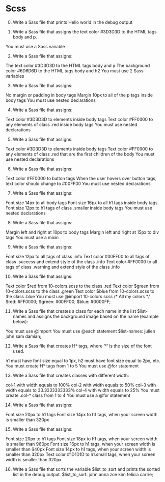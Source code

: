# Scss
0. Write a Sass file that prints Hello world in the debug output.

1. Write a Sass file that assigns the text color #3D3D3D to the HTML tags body and p.

You must use a Sass variable

2. Write a Sass file that assigns:

The text color #3D3D3D to the HTML tags body and p
The background color #6D6D6D to the HTML tags body and h2
You must use 2 Sass variables

3. Write a Sass file that assigns:

No margin or padding in body tags
Margin 10px to all of the p tags inside body tags
You must use nested declarations

4. Write a Sass file that assigns:

Text color #3D3D3D to elements inside body tags
Text color #FF0000 to any elements of class .red inside body tags
You must use nested declarations

5. Write a Sass file that assigns:

Text color #3D3D3D to elements inside body tags
Text color #FF0000 to any elements of class .red that are the first children of the body
You must use nested declarations

6. Write a Sass file that assigns:

Text color #FF0000 to button tags
When the user hovers over button tags, text color should change to #00FF00
You must use nested declarations

7. Write a Sass file that assigns:

Font size 14px to all body tags
Font size 16px to all h1 tags inside body tags
Font size 12px to h1 tags of class .smaller inside body tags
You must use nested declarations

8. Write a Sass file that assigns:

Margin left and right at 10px to body tags
Margin left and right at 15px to div tags
You must use a mixin

9. Write a Sass file that assigns:

Font size 12px to all tags of class .info
Text color #00FF00 to all tags of class .success and extend style of the class .info
Text color #FF0000 to all tags of class .warning and extend style of the class .info

10. Write a Sass file that assigns:

Text color $red from 10-colors.scss to the class .red
Text color $green from 10-colors.scss to the class .green
Text color $blue from 10-colors.scss to the class .blue
You must use @import
 10-colors.scss
/* All my colors */
$red: #FF0000;
$green: #00FF00;
$blue: #0000FF;

11. Write a Sass file that creates a class for each name in the list $list-names and assigns the background image based on the name (example below):

You must use @import
You must use @each statement
$list-names: julien john sam damian;

12. Write a Sass file that creates H* tags, where ‘*’ is the size of the font used.

h1 must have font size equal to 1px, h2 must have font size equal to 2px, etc.
You must create H* tags from 1 to 5
You must use @for statement

13. Write a Sass file that creates classes with different width:

col-1 with width equals to 100%
col-2 with width equals to 50%
col-3 with width equals to 33.3333333333%
col-4 with width equals to 25%
You must create .col-* class from 1 to 4
You must use a @for statement

14. Write a Sass file that assigns:

Font size 20px to h1 tags
Font size 14px to h1 tags, when your screen width is smaller than 320px

15. Write a Sass file that assigns:

Font size 20px to h1 tags
Font size 18px to h1 tags, when your screen width is smaller than 960px
Font size 16px to h1 tags, when your screen width is smaller than 640px
Font size 14px to h1 tags, when your screen width is smaller than 320px
Text color #1D1D1D to h1.small tags, when your screen width is smaller than 320px

16. Write a Sass file that sorts the variable $list_to_sort and prints the sorted list in the debug output.
$list_to_sort: john anna zoe kim felicia carrie;